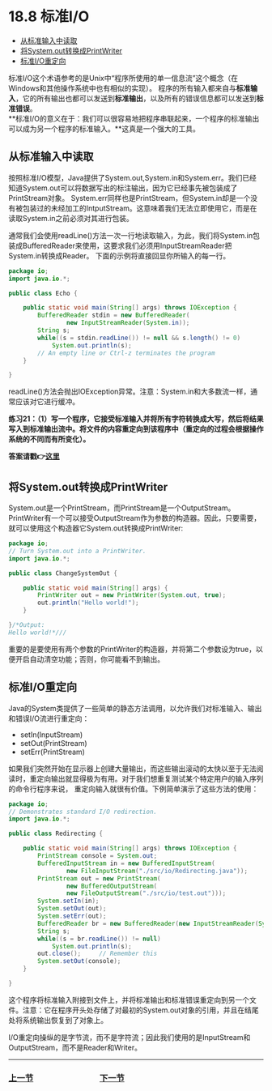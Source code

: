 # 18.8 标准I/O
- [从标准输入中读取](#从标准输入中读取)
- [将System.out转换成PrintWriter](#将Systemout转换成PrintWriter)
- [标准I/O重定向](#标准IO重定向)


标准I/O这个术语参考的是Unix中“程序所使用的单一信息流”这个概念（在Windows和其他操作系统中也有相似的实现）。
程序的所有输入都来自与**标准输入**，它的所有输出也都可以发送到**标准输出**，以及所有的错误信息都可以发送到**标准错误**。  
**标准I/O的意义在于：我们可以很容易地把程序串联起来，一个程序的标准输出可以成为另一个程序的标准输入。**这真是一个强大的工具。

## 从标准输入中读取
按照标准I/O模型，Java提供了System.out,System.in和System.err。我们已经知道System.out可以将数据写出的标注输出，因为它已经事先被包装成了PrintStream对象。
System.err同样也是PrintStream，但System.in却是一个没有被包装过的未经加工的IntputStream。这意味着我们无法立即使用它，而是在读取System.in之前必须对其进行包装。

通常我们会使用readLine()方法一次一行地读取输入，为此，我们将System.in包装成BufferedReader来使用，这要求我们必须用InputStreamReader把System.in转换成Reader。
下面的示例将直接回显你所输入的每一行。
```java
package io;
import java.io.*;

public class Echo {

	public static void main(String[] args) throws IOException {
		BufferedReader stdin = new BufferedReader(
				new InputStreamReader(System.in));
        String s;
        while((s = stdin.readLine()) != null && s.length() != 0)
        	System.out.println(s);
        // An empty line or Ctrl-z terminates the program
	}

}
```
readLine()方法会抛出IOException异常。注意：System.in和大多数流一样，通常应该对它进行缓冲。

**练习21：（1）写一个程序，它接受标准输入并将所有字符转换成大写，然后将结果写入到标准输出流中。将文件的内容重定向到该程序中（重定向的过程会根据操作系统的不同而有所变化）。**

**答案请戳:point_right:[这里](solutions/Ex21.md)**

## 将System.out转换成PrintWriter
System.out是一个PrintStream，而PrintStream是一个OutputStream。PrintWriter有一个可以接受OutputStream作为参数的构造器。因此，只要需要，就可以使用这个构造器它System.out转换成PrintWriter:
```java
package io;
// Turn System.out into a PrintWriter.
import java.io.*;

public class ChangeSystemOut {

	public static void main(String[] args) {
		PrintWriter out = new PrintWriter(System.out, true);
		out.println("Hello world!");
	}

}/*Output:
Hello world!*///
```
重要的是要使用有两个参数的PrintWriter的构造器，并将第二个参数设为true，以便开启自动清空功能；否则，你可能看不到输出。

## 标准I/O重定向
Java的System类提供了一些简单的静态方法调用，以允许我们对标准输入、输出和错误I/O流进行重定向：  
- setIn(InputStream)
- setOut(PrintStream)
- setErr(PrintStream)

如果我们突然开始在显示器上创建大量输出，而这些输出滚动的太快以至于无法阅读时，重定向输出就显得极为有用。对于我们想重复测试某个特定用户的输入序列的命令行程序来说，
重定向输入就很有价值。下例简单演示了这些方法的使用：
```java
package io;
// Demonstrates standard I/O redirection.
import java.io.*;

public class Redirecting {

	public static void main(String[] args) throws IOException {
		PrintStream console = System.out;
		BufferedInputStream in = new BufferedInputStream(
				new FileInputStream("./src/io/Redirecting.java"));
		PrintStream out = new PrintStream(
				new BufferedOutputStream(
				new FileOutputStream("./src/io/test.out")));
		System.setIn(in);
		System.setOut(out);
		System.setErr(out);
		BufferedReader br = new BufferedReader(new InputStreamReader(System.in));
		String s;
		while((s = br.readLine()) != null)
			System.out.println(s);
		out.close();     // Remember this
		System.setOut(console);
	}

}
```
这个程序将标准输入附接到文件上，并将标准输出和标准错误重定向到另一个文件。注意：它在程序开头处存储了对最初的System.out对象的引用，并且在结尾处将系统输出恢复到了对象上。

I/O重定向操纵的是字节流，而不是字符流；因此我们使用的是InputStream和OutputStream，而不是Reader和Writer。

---

### [上一节](18.7_File_reading_&_writing_utilities.md)　　　　　　　　[下一节](18.9_Process_control.md)